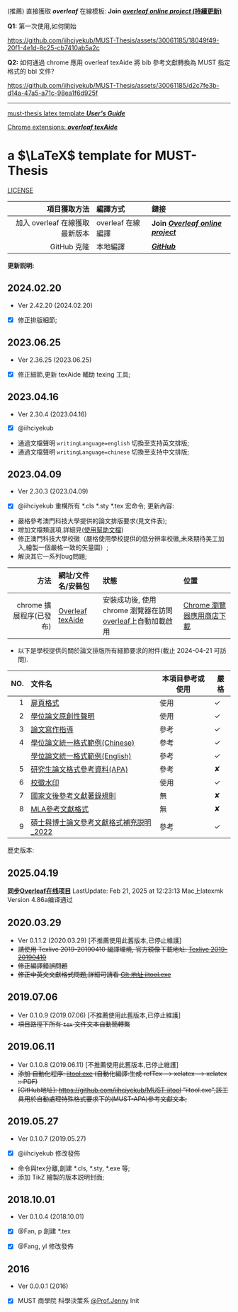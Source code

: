 
(推薦) 直接獲取 **_overleaf_** 在線模板:
**Join** [**_overleaf online project_ (持續更新)**](https://www.overleaf.com/read/mjzpcxztzqzv#3b0b73)

**Q1:** 第一次使用,如何開始

https://github.com/iihciyekub/MUST-Thesis/assets/30061185/18049f49-20f1-4e1d-8c25-cb7410ab5a2c

**Q2:** 如何通過 chrome 應用 overleaf texAide 將 bib 參考文獻轉換為 MUST 指定格式的 bbl 文件?

https://github.com/iihciyekub/MUST-Thesis/assets/30061185/d2c7fe3b-d14a-47a5-a71c-98ea1f6d925f


---

[must-thesis latex template ***User's Guide***](https://iihciyekub.github.io/must-thesis-manual/)

[Chrome extensions: ***overleaf texAide***](https://chrome.google.com/webstore/detail/overleaf-s2tbib2bbl/icekiliecbhnockmfkehoebbkmhmapmo)

#  a $\LaTeX$ template for MUST-Thesis

[LICENSE](http://www.latex-project.org/lppl.txt)

|            項目獲取方法 | 編譯方式 |鏈接|
| --------------: |  :---------------------- |:---------------------- |
| 加入 overleaf 在線獲取最新版本| overleaf 在線編譯 | **Join** [**_Overleaf online project_**](https://www.overleaf.com/read/mjzpcxztzqzv#3b0b73)|
| GitHub 克隆| 本地編譯 | [**_GitHub_**](https://github.com/iihciyekub/MUST-Thesis/assets/30061185/f00ab6eb-6f1d-472f-8bc9-cdc4a1ca3e30)|

**更新説明:**
## 2024.02.20
- Ver 2.42.20 (2024.02.20)
- [x] 修正排版細節;
  

## 2023.06.25
- Ver 2.36.25 (2023.06.25)
- [x] 修正細節,更新 texAide 輔助 texing 工具;
  
## 2023.04.16
- Ver 2.30.4 (2023.04.16)
- [x] @iihciyekub
- 通過文檔聲明 `writingLanguage=english` 切換至支持英文排版; 
- 通過文檔聲明 `writingLanguage=chinese` 切換至支持中文排版; 

## 2023.04.09
- Ver 2.30.3 (2023.04.09)
- [x] @iihciyekub 重構所有 *.cls *.sty *.tex 宏命令;
更新內容:
- 嚴格參考澳門科技大學提供的論文排版要求(見文件表);
- 增加文檔類選項,詳細見([使用幫助文檔](https://iihciyekub.github.io/must-thesis-manual/))
- 修正澳門科技大學校徽（嚴格使用學校提供的低分辨率校徽,未來期待美工加入,繪製一個嚴格一致的矢量圖）;
- 解決其它一系列bug問題;

|            方法 | 網址/文件名/安裝包                                           | 狀態                                                         | 位置                    |
| --------------: | :----------------------------------------------------------- | :----------------------------------------------------------- | :---------------------- |
| chrome 擴展程序(已發布) | [Overleaf texAide](https://chrome.google.com/webstore/detail/overleaf-s2tbib2bbl/icekiliecbhnockmfkehoebbkmhmapmo)                                 | 安裝成功後, 使用 chrome 瀏覽器在訪問 [overleaf](https://www.overleaf.com/read/mjzpcxztzqzv)上自動加載啟用 | [Chrome 瀏覽器應用商店下載](https://chrome.google.com/webstore/detail/overleaf-s2tbib2bbl/icekiliecbhnockmfkehoebbkmhmapmo?hl=zh-CN)     |





- 以下是學校提供的關於論文排版所有細節要求的附件(截止 2024-04-21 可訪問).

|  NO. | 文件名                                                       | 本項目參考或使用 | 嚴格      |
| ---: | :----------------------------------------------------------- | ---------------- | ---- |
|    1 | [扉頁格式](https://www.must.edu.mo/images/GSO/files/sgsdocument/GS004.pdf) | 使用             | ✓    |
|    2 | [學位論文原創性聲明](https://www.must.edu.mo/images/GSO/files/S023學位論文原創性聲明BI.pdf) | 使用             | ✓    |
|    3 | [論文寫作指導](https://www.must.edu.mo/images/GSO/files/sgsdocument/GS002.pdf) | 參考             | ✓    |
|    4 | [學位論文統一格式範例(Chinese)](https://www.must.edu.mo/images/GSO/files/sgsdocument/GS001.pdf) | 參考             | ✓    |
|     | [學位論文統一格式範例(English)](https://www.must.edu.mo/images/GSO/files/sgsdocument/Thesis-sample-Eng.pdf) | 參考             | ✓    |
|    5 | [研究生論文格式參考資料(APA)](http://www.must.edu.mo/images/SGS/files/APA_7th_0710.pdf) | 參考             | ✘     |
|    6 | [校徽水印](https://lib.must.edu.mo/sites/default/files/must-logo.jpg) | 使用             | ✓    |
|    7 | [國家文後參考文獻著錄規則](http://www.must.edu.mo/images/SGS/files/GBT7714_2015.pdf) | 無               | ✘    |
|    8 | [MLA參考文獻格式](https://www.must.edu.mo/images/SGS/files/MLA參考文獻格式.pdf) | 無               | ✘    |
|    9 | [碩士與博士論文參考文獻格式補充説明_2022](https://www.must.edu.mo/images/MSB/files/碩士與博士論文參考文獻格式補充説明_2022.pdf) | 參考             | ✓    |


歷史版本:
## 2025.04.19
[**同步Overleaf在线项目**](https://www.overleaf.com/read/mjzpcxztzqzv#3b0b73)
LastUpdate: Feb 21, 2025 at 12:23:13
Mac上latexmk Version 4.86a编译通过

## 2020.03.29
- Ver 0.1.1.2 (2020.03.29) [不推薦使用此舊版本,已停止維護]
- ~~請使用 Texlive 2019-20190410 編譯環境, 官方鏡像下載地址: [Texlive 2019-20190410](https://mirror.bjtu.edu.cn/CTAN/systems/texlive/Images/)~~
- ~~修正編譯錯誤問題~~
- ~~修正中英文文獻格式問題,詳細可請看  [GIt 地址 iitool.exe](https://github.com/iihciyekub/MUST-iitool)~~

## 2019.07.06
- Ver 0.1.0.9 (2019.07.06) [不推薦使用此舊版本,已停止維護]
- ~~項目路徑下所有 `tex` 文件文本自動簡轉繁~~

## 2019.06.11
- Ver 0.1.0.8 (2019.06.11) [不推薦使用此舊版本,已停止維護]
- ~~添加 自動化程序: [iitool.exe](https://github.com/iihciyekub/MUST-iitool) (自動化編譯:生成 refTex --> xelatex --> xelatex :: PDF)~~
- ~~[GitHub地址]: https://github.com/iihciyekub/MUST-iitool	"iitool.exe",該工具用於自動處理特殊格式要求下的(MUST-APA)參考文獻文本;~~

## 2019.05.27
- Ver 0.1.0.7 (2019.05.27)
- [x] @iihciyekub 修改發佈
- 命令與tex分離,創建 *.cls, *.sty, *.exe 等;
- 添加 TikZ 繪製的版本説明封面;

## 2018.10.01
- Ver 0.1.0.4 (2018.10.01)
- [x] @Fan, p 創建 *.tex 
- [x] @Fang, yl 修改發佈


## 2016
- Ver 0.0.0.1 (2016)
- [x] MUST 商學院 科學決策系 [@Prof.Jenny](https://www.must.edu.mo/images/MSB/files/ChenYan_TC.pdf) Init
